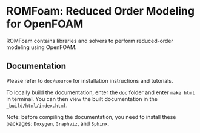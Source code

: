 ROMFoam: Reduced Order Modeling for OpenFOAM
===========================================

ROMFoam contains libraries and solvers to perform reduced-order modeling using OpenFOAM. 

Documentation
-------------

Please refer to ``doc/source`` for installation instructions and tutorials.

To locally build the documentation, enter the ``doc`` folder and enter ``make html`` in terminal. You can then view the built documentation in the ``_build/html/index.html``.

Note: before compiling the documentation, you need to install these packages: ``Doxygen``, ``Graphviz``, and ``Sphinx``.
